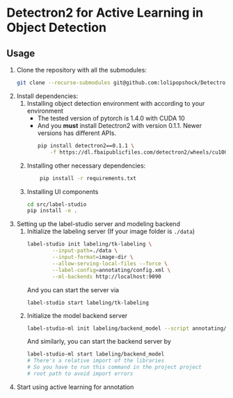 # Detectron2 for Active Learning in Object Detection 


## Usage 

1. Clone the repository with all the submodules:
    ```bash
    git clone --recurse-submodules git@github.com:lolipopshock/Detectron2_AL.git
    ```
2. Install dependencies:
    1. Installing object detection environment with according to your environment
        - The tested version of pytorch is 1.4.0 with CUDA 10
        - And you **must** install Detectron2 with version 0.1.1. Newer versions has different APIs. 
            ```bash
            pip install detectron2==0.1.1 \
                -f https://dl.fbaipublicfiles.com/detectron2/wheels/cu100/torch1.4/index.html
            ```
    2. Installing other necessary dependencies:
        ```bash
            pip install -r requirements.txt
        ```
    3. Installing UI components
        ```bash
        cd src/label-studio
        pip install -e .
        ``` 
3. Setting up the label-studio server and modeling backend
   1. Initialize the labeling server (If your image folder is `./data`)
        ```bash
        label-studio init labeling/tk-labeling \
                --input-path=./data \
                --input-format=image-dir \
                --allow-serving-local-files --force \
                --label-config=annotating/config.xml \
                --ml-backends http://localhost:9090
        ```
        And you can start the server via
        ```
        label-studio start labeling/tk-labeling
        ```
    1. Initialize the model backend server
        ```bash
        label-studio-ml init labeling/backend_model --script annotating/backend_model.py
        ```
        And similarly, you can start the backend server by
        ```bash
        label-studio-ml start labeling/backend_model 
        # There's a relative import of the libraries
        # So you have to run this command in the project project
        # root path to avoid import errors
        ```
4. Start using active learning for annotation